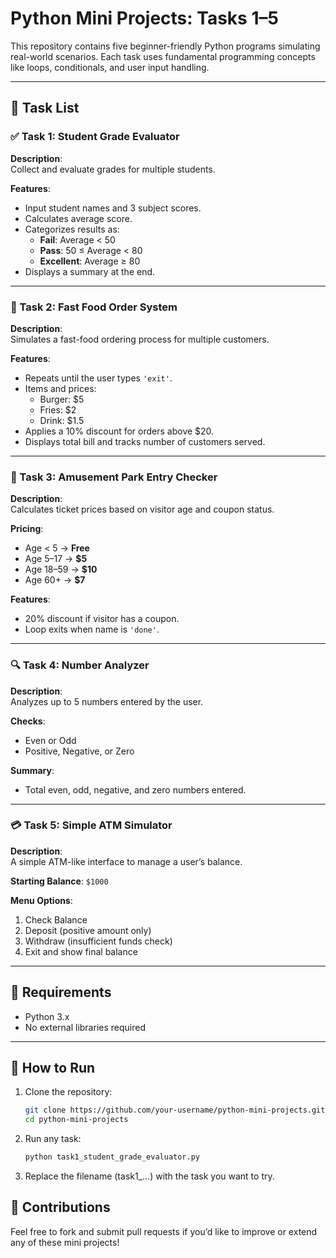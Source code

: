 # Python Mini Projects: Tasks 1–5

This repository contains five beginner-friendly Python programs simulating real-world scenarios. Each task uses fundamental programming concepts like loops, conditionals, and user input handling.

---

## 🔧 Task List

### ✅ Task 1: Student Grade Evaluator

**Description**:  
Collect and evaluate grades for multiple students.

**Features**:
- Input student names and 3 subject scores.
- Calculates average score.
- Categorizes results as:
  - **Fail**: Average < 50
  - **Pass**: 50 ≤ Average < 80
  - **Excellent**: Average ≥ 80
- Displays a summary at the end.

---

### 🍔 Task 2: Fast Food Order System

**Description**:  
Simulates a fast-food ordering process for multiple customers.

**Features**:
- Repeats until the user types `'exit'`.
- Items and prices:
  - Burger: $5
  - Fries: $2
  - Drink: $1.5
- Applies a 10% discount for orders above $20.
- Displays total bill and tracks number of customers served.

---

### 🎢 Task 3: Amusement Park Entry Checker

**Description**:  
Calculates ticket prices based on visitor age and coupon status.

**Pricing**:
- Age < 5 → **Free**
- Age 5–17 → **$5**
- Age 18–59 → **$10**
- Age 60+ → **$7**

**Features**:
- 20% discount if visitor has a coupon.
- Loop exits when name is `'done'`.

---

### 🔍 Task 4: Number Analyzer

**Description**:  
Analyzes up to 5 numbers entered by the user.

**Checks**:
- Even or Odd
- Positive, Negative, or Zero

**Summary**:
- Total even, odd, negative, and zero numbers entered.

---

### 💳 Task 5: Simple ATM Simulator

**Description**:  
A simple ATM-like interface to manage a user’s balance.

**Starting Balance**: `$1000`

**Menu Options**:
1. Check Balance  
2. Deposit (positive amount only)  
3. Withdraw (insufficient funds check)  
4. Exit and show final balance

---

## 🧰 Requirements

- Python 3.x
- No external libraries required

---

## 🚀 How to Run

1. Clone the repository:
   ```bash
   git clone https://github.com/your-username/python-mini-projects.git
   cd python-mini-projects
2. Run any task:
   ```bash
   python task1_student_grade_evaluator.py
3. Replace the filename (task1_...) with the task you want to try.


## 🙌 Contributions
Feel free to fork and submit pull requests if you’d like to improve or extend any of these mini projects!
